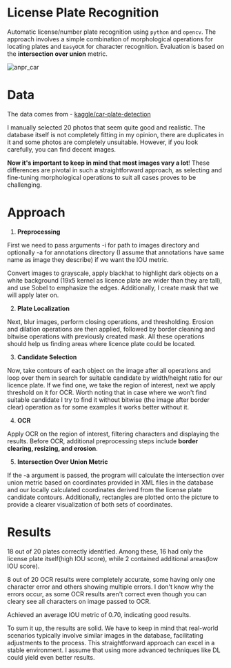 # **License Plate Recognition**
Automatic license/number plate recognition using `python` and `opencv`. The approach involves a simple combination of morphological operations for locating plates and `EasyOCR` for character recognition. Evaluation is based on the **intersection over union** metric.


![anpr_car](https://github.com/devude7/license-plate-recognition/assets/112627008/5b1d609c-a78a-4ed0-8020-77dc4bf5b2d2)

# **Data**

The data comes from - [kaggle/car-plate-detection](https://www.kaggle.com/datasets/andrewmvd/car-plate-detection)

I manually selected 20 photos that seem quite good and realistic. The database itself is not completely fitting in my opinion, there are duplicates in it and some photos are completely unsuitable. However, if you look carefully, you can find decent images.

**Now it's important to keep in mind that most images vary a lot**! These differences are pivotal in such a straightforward approach, as selecting and fine-tuning morphological operations to suit all cases proves to be challenging.

# **Approach**
1. **Preprocessing**

First we need to pass arguments -i for path to images directory and optionally -a for annotations directory (I assume that annotations have same name as image they describe) if we want the IOU metric.

Convert images to grayscale, apply blackhat to highlight dark objects on a white background (19x5 kernel as licence plate are wider than they are tall), and use Sobel to  emphasize the edges. Additionally, I create mask that we will apply later on. 

2. **Plate Localization**

Next, blur images, perform closing operations, and thresholding. Erosion and dilation operations are then applied, followed by border cleaning and bitwise operations with previously created mask. All these operations should help us finding areas where licence plate could be located.

3. **Candidate Selection**

Now, take contours of each object on the image after all operations and loop over them in search for suitable candidate by width/height ratio for our licence plate. If we find one, we take the region of interest, next we apply threshold on it for OCR. Worth noting that in case where we won't find suitable candidate I try to find it without bitwise (the image after border clear) operation as for some examples it works better without it.


4. **OCR**

Apply OCR on the region of interest, filtering characters and displaying the results. Before OCR, additional preprocessing steps include **border clearing, resizing, and erosion**.

5. **Intersection Over Union Metric**

If the -a argument is passed, the program will calculate the intersection over union metric based on coordinates provided in XML files in the database and our locally calculated coordinates derived from the license plate candidate contours. Additionally, rectangles are plotted onto the picture to provide a clearer visualization of both sets of coordinates.

# **Results**
18 out of 20 plates correctly identified. Among these, 16 had only the license plate itself(high IOU score), while 2 contained additional areas(low IOU score).


8 out of 20 OCR results were completely accurate, some having only one character error and others showing multiple errors. I don't know why the errors occur, as some OCR results aren't correct even though you can cleary see all characters on image passed to OCR.

Achieved an average IOU metric of 0.70, indicating good results.

To sum it up, the results are solid. We have to keep in mind that real-world scenarios typically involve similar images in the database, facilitating adjustments to the process. This straightforward approach can excel in a stable environment. I assume that using more advanced techniques like DL could yield even better results.